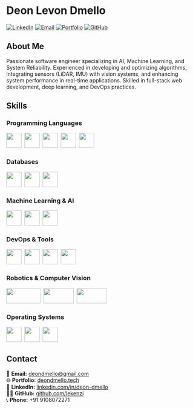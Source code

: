 # Deon Levon Dmello

[![LinkedIn](https://img.shields.io/badge/LinkedIn-0077B5?style=for-the-badge&logo=linkedin&logoColor=white)](https://www.linkedin.com/in/deon-dmello/)
[![Email](https://img.shields.io/badge/Email-D14836?style=for-the-badge&logo=gmail&logoColor=white)](mailto:deondmello@gmail.com)
[![Portfolio](https://img.shields.io/badge/Portfolio-000000?style=for-the-badge&logo=About.me&logoColor=white)](https://www.deondmello.tech/)
[![GitHub](https://img.shields.io/badge/GitHub-181717?style=for-the-badge&logo=github&logoColor=white)](https://github.com/lekenzi)

## About Me

Passionate software engineer specializing in AI, Machine Learning, and System Reliability. Experienced in developing and optimizing algorithms, integrating sensors (LiDAR, IMU) with vision systems, and enhancing system performance in real-time applications. Skilled in full-stack web development, deep learning, and DevOps practices.

## Skills

### **Programming Languages**
<div>
  <img src="https://cdn.jsdelivr.net/gh/devicons/devicon/icons/python/python-original.svg" width="40" height="40"/>&nbsp;
  <img src="https://cdn.jsdelivr.net/gh/devicons/devicon/icons/cplusplus/cplusplus-original.svg" width="40" height="40"/>&nbsp;
  <img src="https://cdn.jsdelivr.net/gh/devicons/devicon/icons/c/c-original.svg" width="40" height="40"/>&nbsp;
  <img src="https://cdn.jsdelivr.net/gh/devicons/devicon/icons/java/java-original.svg" width="40" height="40"/>&nbsp;
  <img src="https://cdn.jsdelivr.net/gh/devicons/devicon/icons/javascript/javascript-original.svg" width="40" height="40"/>&nbsp;
</div>

### **Databases**
<div>
  <img src="https://cdn.jsdelivr.net/gh/devicons/devicon/icons/mysql/mysql-original.svg" width="40" height="40"/>&nbsp;
  <img src="https://cdn.jsdelivr.net/gh/devicons/devicon/icons/mongodb/mongodb-original.svg" width="40" height="40"/>&nbsp;
  <img src="https://cdn.jsdelivr.net/gh/devicons/devicon/icons/postgresql/postgresql-original.svg" width="40" height="40"/>&nbsp;
</div>

### **Machine Learning & AI**
<div>
  <img src="https://upload.wikimedia.org/wikipedia/commons/0/05/Scikit_learn_logo_small.svg" width="40" height="40"/>&nbsp;
  <img src="https://cdn.jsdelivr.net/gh/devicons/devicon/icons/tensorflow/tensorflow-original.svg" width="40" height="40"/>&nbsp;
  <img src="https://cdn.jsdelivr.net/gh/devicons/devicon/icons/pytorch/pytorch-original.svg" width="40" height="40"/>&nbsp;
</div>

### **DevOps & Tools**
<div>
  <img src="https://cdn.jsdelivr.net/gh/devicons/devicon/icons/docker/docker-original.svg" width="40" height="40"/>&nbsp;
  <img src="https://cdn.jsdelivr.net/gh/devicons/devicon/icons/jupyter/jupyter-original.svg" width="40" height="40"/>&nbsp;
  <img src="https://upload.wikimedia.org/wikipedia/commons/d/d0/Google_Colaboratory_SVG_Logo.svg" width="40" height="40"/>&nbsp;
  <img src="https://cdn.jsdelivr.net/gh/devicons/devicon/icons/intellij/intellij-original.svg" width="40" height="40"/>&nbsp;
</div>

### **Robotics & Computer Vision**
<div>
  <img src="https://opencv.org/wp-content/uploads/2020/07/OpenCV_logo_no_text-1.svg" width="90" height="40"/>&nbsp;
  <img src="https://gazebosim.org/docs/latest/_static/gazebo_horz_neg.svg" width="80" height="40"/>&nbsp;
  <img src="https://upload.wikimedia.org/wikipedia/commons/b/bb/Ros_logo.svg" width="80" height="40"/>&nbsp;
</div>

### **Operating Systems**
<div>
  <img src="https://cdn.jsdelivr.net/gh/devicons/devicon/icons/windows8/windows8-original.svg" width="40" height="40"/>&nbsp;
  <img src="https://cdn.jsdelivr.net/gh/devicons/devicon/icons/linux/linux-original.svg" width="40" height="40"/>&nbsp;
  <img src="https://cdn.jsdelivr.net/gh/devicons/devicon/icons/apple/apple-original.svg" width="40" height="40"/>&nbsp;
</div>


## Contact

📧 **Email:** [deondmello@gmail.com](mailto:deondmello@gmail.com)  
🌐 **Portfolio:** [deondmello.tech](https://www.deondmello.tech)  
💼 **LinkedIn:** [linkedin.com/in/deon-dmello](https://www.linkedin.com/in/deon-dmello)  
👨‍💻 **GitHub:** [github.com/lekenzi](https://github.com/lekenzi)  
📞 **Phone:** +91 9108072271  
